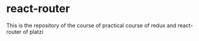 # react-router
This is the repository of the course of practical course of redux and react-router of platzi
